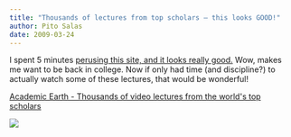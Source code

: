 ```yaml
---
title: "Thousands of lectures from top scholars – this looks GOOD!"
author: Pito Salas
date: 2009-03-24
---
```




I spent 5 minutes [perusing this site, and it looks really
good.](<http://academicearth.org/>) Wow, makes me want to be back in college.
Now if only had time (and discipline?) to actually watch some of these
lectures, that would be wonderful!

[Academic Earth - Thousands of video lectures from the world's top
scholars](<http://academicearth.org/>)

![](https://i0.wp.com/img.zemanta.com/pixy.gif?w=584)


